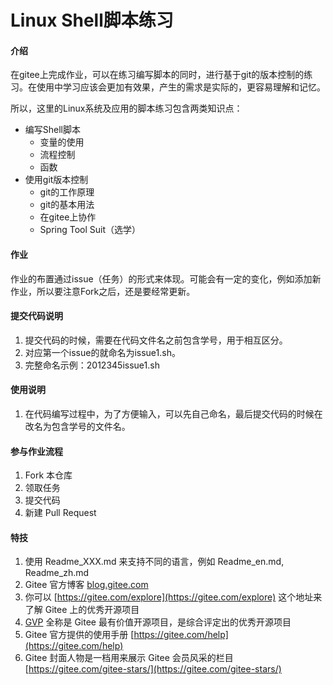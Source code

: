 # Linux Shell脚本练习

#### 介绍

在gitee上完成作业，可以在练习编写脚本的同时，进行基于git的版本控制的练习。在使用中学习应该会更加有效果，产生的需求是实际的，更容易理解和记忆。

所以，这里的Linux系统及应用的脚本练习包含两类知识点：

- 编写Shell脚本
  - 变量的使用
  - 流程控制
  - 函数
- 使用git版本控制
  - git的工作原理
  - git的基本用法
  - 在gitee上协作
  - Spring Tool Suit（选学）

#### 作业

作业的布置通过issue（任务）的形式来体现。可能会有一定的变化，例如添加新作业，所以要注意Fork之后，还是要经常更新。


#### 提交代码说明

1.  提交代码的时候，需要在代码文件名之前包含学号，用于相互区分。
2.  对应第一个issue的就命名为issue1.sh。
3.  完整命名示例：2012345issue1.sh

#### 使用说明

1.  在代码编写过程中，为了方便输入，可以先自己命名，最后提交代码的时候在改名为包含学号的文件名。

#### 参与作业流程

1.  Fork 本仓库
2.  领取任务
3.  提交代码
4.  新建 Pull Request


#### 特技

1.  使用 Readme\_XXX.md 来支持不同的语言，例如 Readme\_en.md, Readme\_zh.md
2.  Gitee 官方博客 [blog.gitee.com](https://blog.gitee.com)
3.  你可以 [https://gitee.com/explore](https://gitee.com/explore) 这个地址来了解 Gitee 上的优秀开源项目
4.  [GVP](https://gitee.com/gvp) 全称是 Gitee 最有价值开源项目，是综合评定出的优秀开源项目
5.  Gitee 官方提供的使用手册 [https://gitee.com/help](https://gitee.com/help)
6.  Gitee 封面人物是一档用来展示 Gitee 会员风采的栏目 [https://gitee.com/gitee-stars/](https://gitee.com/gitee-stars/)
